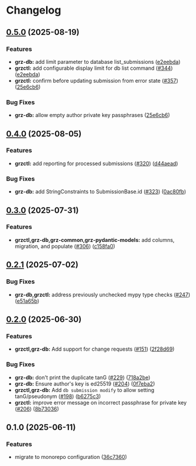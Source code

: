 # Changelog

## [0.5.0](https://github.com/BfArM-MVH/grz-tools/compare/grz-db-v0.4.0...grz-db-v0.5.0) (2025-08-19)


### Features

* **grz-db:** add limit parameter to database list_submissions ([e2eebda](https://github.com/BfArM-MVH/grz-tools/commit/e2eebdaaaa524cfeacb97f9717ba85bd74b2c8a6))
* **grzctl:** add configurable display limit for db list command ([#344](https://github.com/BfArM-MVH/grz-tools/issues/344)) ([e2eebda](https://github.com/BfArM-MVH/grz-tools/commit/e2eebdaaaa524cfeacb97f9717ba85bd74b2c8a6))
* **grzctl:** confirm before updating submission from error state ([#357](https://github.com/BfArM-MVH/grz-tools/issues/357)) ([25e6cb6](https://github.com/BfArM-MVH/grz-tools/commit/25e6cb62130cf926a9c77d5232bc39d3ecb91c66))


### Bug Fixes

* **grz-db:** allow empty author private key passphrases ([25e6cb6](https://github.com/BfArM-MVH/grz-tools/commit/25e6cb62130cf926a9c77d5232bc39d3ecb91c66))

## [0.4.0](https://github.com/BfArM-MVH/grz-tools/compare/grz-db-v0.3.0...grz-db-v0.4.0) (2025-08-05)


### Features

* **grzctl:** add reporting for processed submissions ([#320](https://github.com/BfArM-MVH/grz-tools/issues/320)) ([d44aead](https://github.com/BfArM-MVH/grz-tools/commit/d44aeade809e39693360b577e5482873ae975709))


### Bug Fixes

* **grz-db:** add StringConstraints to SubmissionBase.id ([#323](https://github.com/BfArM-MVH/grz-tools/issues/323)) ([0ac80fb](https://github.com/BfArM-MVH/grz-tools/commit/0ac80fbb4e68957bb9b59a395c90bc2bdf67e02d))

## [0.3.0](https://github.com/BfArM-MVH/grz-tools/compare/grz-db-v0.2.1...grz-db-v0.3.0) (2025-07-31)


### Features

* **grzctl,grz-db,grz-common,grz-pydantic-models:** add columns, migration, and populate ([#306](https://github.com/BfArM-MVH/grz-tools/issues/306)) ([c158fa0](https://github.com/BfArM-MVH/grz-tools/commit/c158fa0cfe47ddacd66947dd57b814f43cfaefdc))

## [0.2.1](https://github.com/BfArM-MVH/grz-tools/compare/grz-db-v0.2.0...grz-db-v0.2.1) (2025-07-02)


### Bug Fixes

* **grz-db,grzctl:** address previously unchecked mypy type checks ([#247](https://github.com/BfArM-MVH/grz-tools/issues/247)) ([e51a65b](https://github.com/BfArM-MVH/grz-tools/commit/e51a65b090c891f44c6c4cc7199138d4cb15c07a))

## [0.2.0](https://github.com/BfArM-MVH/grz-tools/compare/grz-db-v0.1.0...grz-db-v0.2.0) (2025-06-30)


### Features

* **grzctl,grz-db:** Add support for change requests ([#151](https://github.com/BfArM-MVH/grz-tools/issues/151)) ([2f28d69](https://github.com/BfArM-MVH/grz-tools/commit/2f28d691b72da2d904391680ff72b1f9a3a22254))


### Bug Fixes

* **grz-db:** don't print the duplicate tanG ([#229](https://github.com/BfArM-MVH/grz-tools/issues/229)) ([718a2be](https://github.com/BfArM-MVH/grz-tools/commit/718a2be52d959be44449f6b46143be62728c2631))
* **grz-db:** Ensure author's key is ed25519 ([#204](https://github.com/BfArM-MVH/grz-tools/issues/204)) ([0f7eba2](https://github.com/BfArM-MVH/grz-tools/commit/0f7eba2652c67f3c4ddb507f7d4e197dc0c086ec))
* **grzctl,grz-db:** Add `db submission modify` to allow setting tanG/pseudonym ([#198](https://github.com/BfArM-MVH/grz-tools/issues/198)) ([b6275c3](https://github.com/BfArM-MVH/grz-tools/commit/b6275c38b134e6d334dc158c9c98631e62750b68))
* **grzctl:** improve error message on incorrect passphrase for private key ([#206](https://github.com/BfArM-MVH/grz-tools/issues/206)) ([8b73036](https://github.com/BfArM-MVH/grz-tools/commit/8b7303643b96b87bf9b095e135633fc3db3a7c7e))

## 0.1.0 (2025-06-11)


### Features

* migrate to monorepo configuration ([36c7360](https://github.com/BfArM-MVH/grz-tools/commit/36c736044ce09473cc664b4471117465c5cab9a3))
